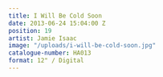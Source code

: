 ```yaml
---
title: I Will Be Cold Soon
date: 2013-06-24 15:04:00 Z
position: 19
artist: Jamie Isaac
image: "/uploads/i-will-be-cold-soon.jpg"
catalogue-number: HA013
format: 12" / Digital
---
```


